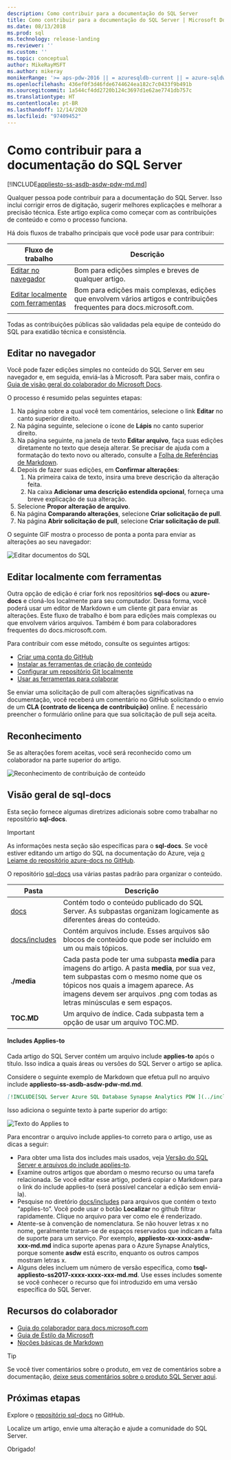 ```yaml
---
description: Como contribuir para a documentação do SQL Server
title: Como contribuir para a documentação do SQL Server | Microsoft Docs
ms.date: 08/13/2018
ms.prod: sql
ms.technology: release-landing
ms.reviewer: ''
ms.custom: ''
ms.topic: conceptual
author: MikeRayMSFT
ms.author: mikeray
monikerRange: '>= aps-pdw-2016 || = azuresqldb-current || = azure-sqldw-latest || >= sql-server-2016 || >= sql-server-linux-2017'
ms.openlocfilehash: 436ef0f3d46fde6744624ea182c7c0433f9b491b
ms.sourcegitcommit: 1a544cf4dd2720b124c3697d1e62ae7741db757c
ms.translationtype: HT
ms.contentlocale: pt-BR
ms.lasthandoff: 12/14/2020
ms.locfileid: "97409452"
---
```

# <a name="how-to-contribute-to-sql-server-documentation"></a>Como contribuir para a documentação do SQL Server

[!INCLUDE[appliesto-ss-asdb-asdw-pdw-md.md](../includes/appliesto-ss-asdb-asdw-pdw-md.md)]

Qualquer pessoa pode contribuir para a documentação do SQL Server. Isso inclui corrigir erros de digitação, sugerir melhores explicações e melhorar a precisão técnica. Este artigo explica como começar com as contribuições de conteúdo e como o processo funciona.

Há dois fluxos de trabalho principais que você pode usar para contribuir:

|Fluxo de trabalho|Descrição|
|---|---|
| [Editar no navegador](#githubui) | Bom para edições simples e breves de qualquer artigo. |
| [Editar localmente com ferramentas](#tools) | Bom para edições mais complexas, edições que envolvem vários artigos e contribuições frequentes para docs.microsoft.com. |

Todas as contribuições públicas são validadas pela equipe de conteúdo do SQL para exatidão técnica e consistência. 

## <a name="edit-in-your-browser"></a><a id="githubui"></a> Editar no navegador

Você pode fazer edições simples no conteúdo do SQL Server em seu navegador e, em seguida, enviá-las à Microsoft. Para saber mais, confira o [Guia de visão geral do colaborador do Microsoft Docs](/contribute/#quick-edits-to-existing-documents). 

O processo é resumido pelas seguintes etapas: 

1. Na página sobre a qual você tem comentários, selecione o link **Editar** no canto superior direito.
1. Na página seguinte, selecione o ícone de **Lápis** no canto superior direito.
1. Na página seguinte, na janela de texto **Editar arquivo**, faça suas edições diretamente no texto que deseja alterar.
    Se precisar de ajuda com a formatação do texto novo ou alterado, consulte a [Folha de Referências de Markdown](https://github.com/adam-p/markdown-here/wiki/Markdown-Cheatsheet).
1. Depois de fazer suas edições, em **Confirmar alterações**:
    1. Na primeira caixa de texto, insira uma breve descrição da alteração feita.
    1. Na caixa **Adicionar uma descrição estendida opcional**, forneça uma breve explicação de sua alteração.
1. Selecione **Propor alteração de arquivo**.
1. Na página **Comparando alterações**, selecione **Criar solicitação de pull**. 
1. Na página **Abrir solicitação de pull**, selecione **Criar solicitação de pull**. 

O seguinte GIF mostra o processo de ponta a ponta para enviar as alterações ao seu navegador:

![Editar documentos do SQL](media/sql-server-docs-navigation-guide/edit-sql-docs.gif)

## <a name="edit-locally-with-tools"></a><a id="tools"></a> Editar localmente com ferramentas

Outra opção de edição é criar fork nos repositórios **sql-docs** ou **azure-docs** e cloná-los localmente para seu computador. Dessa forma, você poderá usar um editor de Markdown e um cliente git para enviar as alterações. Este fluxo de trabalho é bom para edições mais complexas ou que envolvem vários arquivos. Também é bom para colaboradores frequentes do docs.microsoft.com.

Para contribuir com esse método, consulte os seguintes artigos:

- [Criar uma conta do GitHub](/contribute/get-started-setup-github)
- [Instalar as ferramentas de criação de conteúdo](/contribute/get-started-setup-tools)
- [Configurar um repositório Git localmente](/contribute/get-started-setup-local)
- [Usar as ferramentas para colaborar](/contribute/how-to-write-workflows-major)

Se enviar uma solicitação de pull com alterações significativas na documentação, você receberá um comentário no GitHub solicitando o envio de um **CLA (contrato de licença de contribuição)** online. É necessário preencher o formulário online para que sua solicitação de pull seja aceita.

## <a name="recognition"></a>Reconhecimento

Se as alterações forem aceitas, você será reconhecido como um colaborador na parte superior do artigo.

![Reconhecimento de contribuição de conteúdo](./media/sql-server-docs-contribute/contribution-recognition.png)

## <a name="sql-docs-overview"></a>Visão geral de sql-docs

Esta seção fornece algumas diretrizes adicionais sobre como trabalhar no repositório **sql-docs**.

> [!IMPORTANT]
> As informações nesta seção são específicas para o **sql-docs**. Se você estiver editando um artigo do SQL na documentação do Azure, veja [o Leiame do repositório azure-docs no GitHub](https://github.com/MicrosoftDocs/azure-docs/blob/master/README.md).

O repositório [sql-docs](https://github.com/MicrosoftDocs/sql-docs) usa várias pastas padrão para organizar o conteúdo.

| Pasta | Descrição |
|---|---|
| [docs](https://github.com/MicrosoftDocs/sql-docs/tree/live/docs) | Contém todo o conteúdo publicado do SQL Server. As subpastas organizam logicamente as diferentes áreas do conteúdo. |
| [docs/includes](https://github.com/MicrosoftDocs/sql-docs/tree/live/docs/includes) | Contém arquivos include. Esses arquivos são blocos de conteúdo que pode ser incluído em um ou mais tópicos. |
| **./media** | Cada pasta pode ter uma subpasta **media** para imagens do artigo. A pasta **media**, por sua vez, tem subpastas com o mesmo nome que os tópicos nos quais a imagem aparece. As imagens devem ser arquivos .png com todas as letras minúsculas e sem espaços. |
| **TOC.MD** | Um arquivo de índice. Cada subpasta tem a opção de usar um arquivo TOC.MD. |

#### <a name="applies-to-includes"></a>Includes Applies-to

Cada artigo do SQL Server contém um arquivo include **applies-to** após o título. Isso indica a quais áreas ou versões do SQL Server o artigo se aplica.

Considere o seguinte exemplo de Markdown que efetua pull no arquivo include **appliesto-ss-asdb-asdw-pdw-md.md**.

```Markdown
[!INCLUDE[SQL Server Azure SQL Database Synapse Analytics PDW ](../includes/applies-to-version/sql-asdb-asdbmi-asa-pdw.md)]
```

Isso adiciona o seguinte texto à parte superior do artigo:

![Texto do Applies to](./media/sql-server-docs-contribute/applies-to.png)

Para encontrar o arquivo include applies-to correto para o artigo, use as dicas a seguir:

- Para obter uma lista dos includes mais usados, veja [Versão do SQL Server e arquivos do include applies-to](applies-to-includes.md).
- Examine outros artigos que abordam o mesmo recurso ou uma tarefa relacionada. Se você editar esse artigo, poderá copiar o Markdown para o link do include applies-to (será possível cancelar a edição sem enviá-la).
- Pesquise no diretório [docs/includes](https://github.com/MicrosoftDocs/sql-docs/tree/live/docs/includes) para arquivos que contém o texto “applies-to”. Você pode usar o botão **Localizar** no github filtrar rapidamente. Clique no arquivo para ver como ele é renderizado.
- Atente-se à convenção de nomenclatura. Se não houver letras x no nome, geralmente tratam-se de espaços reservados que indicam a falta de suporte para um serviço. Por exemplo, **appliesto-xx-xxxx-asdw-xxx-md.md** indica suporte apenas para o Azure Synapse Analytics, porque somente **asdw** está escrito, enquanto os outros campos mostram letras x.
- Alguns deles incluem um número de versão específica, como **tsql-appliesto-ss2017-xxxx-xxxx-xxx-md.md**. Use esses includes somente se você conhecer o recurso que foi introduzido em uma versão específica do SQL Server.

## <a name="contributor-resources"></a>Recursos do colaborador

- [Guia do colaborador para docs.microsoft.com](/contribute/)
- [Guia de Estilo da Microsoft](/teamblog/style-guide)
- [Noções básicas de Markdown](https://help.github.com/articles/getting-started-with-writing-and-formatting-on-github/)

> [!TIP]
> Se você tiver comentários sobre o produto, em vez de comentários sobre a documentação, [deixe seus comentários sobre o produto SQL Server aqui](https://feedback.azure.com/forums/908035-sql-server).

## <a name="next-steps"></a>Próximas etapas

Explore o [repositório sql-docs](https://github.com/MicrosoftDocs/sql-docs) no GitHub.

Localize um artigo, envie uma alteração e ajude a comunidade do SQL Server. 

Obrigado!